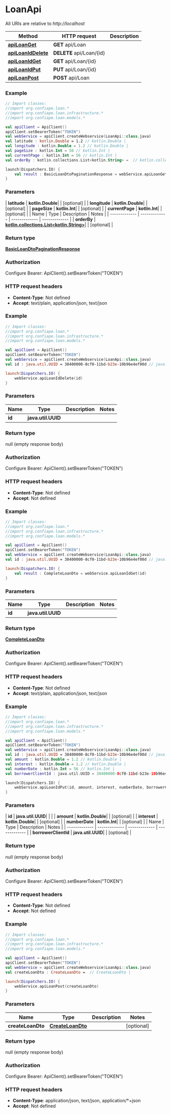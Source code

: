 # LoanApi

All URIs are relative to *http://localhost*

| Method | HTTP request | Description |
| ------------- | ------------- | ------------- |
| [**apiLoanGet**](LoanApi.md#apiLoanGet) | **GET** api/Loan |  |
| [**apiLoanIdDelete**](LoanApi.md#apiLoanIdDelete) | **DELETE** api/Loan/{id} |  |
| [**apiLoanIdGet**](LoanApi.md#apiLoanIdGet) | **GET** api/Loan/{id} |  |
| [**apiLoanIdPut**](LoanApi.md#apiLoanIdPut) | **PUT** api/Loan/{id} |  |
| [**apiLoanPost**](LoanApi.md#apiLoanPost) | **POST** api/Loan |  |





### Example
```kotlin
// Import classes:
//import org.confiape.loan.*
//import org.confiape.loan.infrastructure.*
//import org.confiape.loan.models.*

val apiClient = ApiClient()
apiClient.setBearerToken("TOKEN")
val webService = apiClient.createWebservice(LoanApi::class.java)
val latitude : kotlin.Double = 1.2 // kotlin.Double | 
val longitude : kotlin.Double = 1.2 // kotlin.Double | 
val pageSize : kotlin.Int = 56 // kotlin.Int | 
val currentPage : kotlin.Int = 56 // kotlin.Int | 
val orderBy : kotlin.collections.List<kotlin.String> =  // kotlin.collections.List<kotlin.String> | 

launch(Dispatchers.IO) {
    val result : BasicLoanDtoPaginationResponse = webService.apiLoanGet(latitude, longitude, pageSize, currentPage, orderBy)
}
```

### Parameters
| **latitude** | **kotlin.Double**|  | [optional] |
| **longitude** | **kotlin.Double**|  | [optional] |
| **pageSize** | **kotlin.Int**|  | [optional] |
| **currentPage** | **kotlin.Int**|  | [optional] |
| Name | Type | Description  | Notes |
| ------------- | ------------- | ------------- | ------------- |
| **orderBy** | [**kotlin.collections.List&lt;kotlin.String&gt;**](kotlin.String.md)|  | [optional] |

### Return type

[**BasicLoanDtoPaginationResponse**](BasicLoanDtoPaginationResponse.md)

### Authorization


Configure Bearer:
    ApiClient().setBearerToken("TOKEN")

### HTTP request headers

 - **Content-Type**: Not defined
 - **Accept**: text/plain, application/json, text/json




### Example
```kotlin
// Import classes:
//import org.confiape.loan.*
//import org.confiape.loan.infrastructure.*
//import org.confiape.loan.models.*

val apiClient = ApiClient()
apiClient.setBearerToken("TOKEN")
val webService = apiClient.createWebservice(LoanApi::class.java)
val id : java.util.UUID = 38400000-8cf0-11bd-b23e-10b96e4ef00d // java.util.UUID | 

launch(Dispatchers.IO) {
    webService.apiLoanIdDelete(id)
}
```

### Parameters
| Name | Type | Description  | Notes |
| ------------- | ------------- | ------------- | ------------- |
| **id** | **java.util.UUID**|  | |

### Return type

null (empty response body)

### Authorization


Configure Bearer:
    ApiClient().setBearerToken("TOKEN")

### HTTP request headers

 - **Content-Type**: Not defined
 - **Accept**: Not defined




### Example
```kotlin
// Import classes:
//import org.confiape.loan.*
//import org.confiape.loan.infrastructure.*
//import org.confiape.loan.models.*

val apiClient = ApiClient()
apiClient.setBearerToken("TOKEN")
val webService = apiClient.createWebservice(LoanApi::class.java)
val id : java.util.UUID = 38400000-8cf0-11bd-b23e-10b96e4ef00d // java.util.UUID | 

launch(Dispatchers.IO) {
    val result : CompleteLoanDto = webService.apiLoanIdGet(id)
}
```

### Parameters
| Name | Type | Description  | Notes |
| ------------- | ------------- | ------------- | ------------- |
| **id** | **java.util.UUID**|  | |

### Return type

[**CompleteLoanDto**](CompleteLoanDto.md)

### Authorization


Configure Bearer:
    ApiClient().setBearerToken("TOKEN")

### HTTP request headers

 - **Content-Type**: Not defined
 - **Accept**: text/plain, application/json, text/json




### Example
```kotlin
// Import classes:
//import org.confiape.loan.*
//import org.confiape.loan.infrastructure.*
//import org.confiape.loan.models.*

val apiClient = ApiClient()
apiClient.setBearerToken("TOKEN")
val webService = apiClient.createWebservice(LoanApi::class.java)
val id : java.util.UUID = 38400000-8cf0-11bd-b23e-10b96e4ef00d // java.util.UUID | 
val amount : kotlin.Double = 1.2 // kotlin.Double | 
val interest : kotlin.Double = 1.2 // kotlin.Double | 
val numberDate : kotlin.Int = 56 // kotlin.Int | 
val borrowerClientId : java.util.UUID = 38400000-8cf0-11bd-b23e-10b96e4ef00d // java.util.UUID | 

launch(Dispatchers.IO) {
    webService.apiLoanIdPut(id, amount, interest, numberDate, borrowerClientId)
}
```

### Parameters
| **id** | **java.util.UUID**|  | |
| **amount** | **kotlin.Double**|  | [optional] |
| **interest** | **kotlin.Double**|  | [optional] |
| **numberDate** | **kotlin.Int**|  | [optional] |
| Name | Type | Description  | Notes |
| ------------- | ------------- | ------------- | ------------- |
| **borrowerClientId** | **java.util.UUID**|  | [optional] |

### Return type

null (empty response body)

### Authorization


Configure Bearer:
    ApiClient().setBearerToken("TOKEN")

### HTTP request headers

 - **Content-Type**: Not defined
 - **Accept**: Not defined




### Example
```kotlin
// Import classes:
//import org.confiape.loan.*
//import org.confiape.loan.infrastructure.*
//import org.confiape.loan.models.*

val apiClient = ApiClient()
apiClient.setBearerToken("TOKEN")
val webService = apiClient.createWebservice(LoanApi::class.java)
val createLoanDto : CreateLoanDto =  // CreateLoanDto | 

launch(Dispatchers.IO) {
    webService.apiLoanPost(createLoanDto)
}
```

### Parameters
| Name | Type | Description  | Notes |
| ------------- | ------------- | ------------- | ------------- |
| **createLoanDto** | [**CreateLoanDto**](CreateLoanDto.md)|  | [optional] |

### Return type

null (empty response body)

### Authorization


Configure Bearer:
    ApiClient().setBearerToken("TOKEN")

### HTTP request headers

 - **Content-Type**: application/json, text/json, application/*+json
 - **Accept**: Not defined

